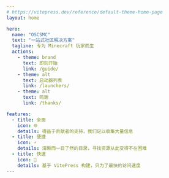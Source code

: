 ```yaml
---
# https://vitepress.dev/reference/default-theme-home-page
layout: home

hero:
  name: "OSCSMC"
  text: "一站式社区解决方案"
  tagline: 专为 Minecraft 玩家而生
  actions:
    - theme: brand
      text: 即刻开始
      link: /guide/
    - theme: alt
      text: 启动器列表
      link: /launchers/
    - theme: alt
      text: 鸣谢
      link: /thanks/

features:
  - title: 全面
    icon: 🌐
    details: 得益于贡献者的支持，我们足以收集大量信息
  - title: 便捷
    icon: ⚡️
    details: 清晰而一目了然的目录，寻找资源从此变得不在困难
  - title: 快速
    icon: 🚀
    details: 基于 VitePress 构建，只为了最快的访问速度
---
```


